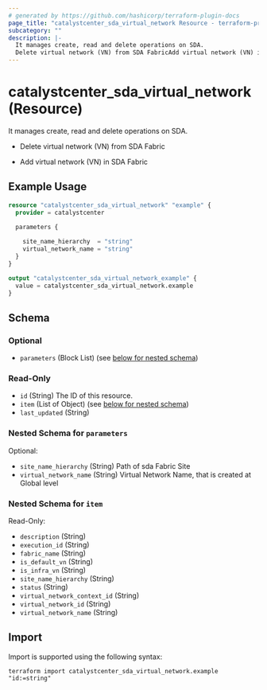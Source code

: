 ```yaml
---
# generated by https://github.com/hashicorp/terraform-plugin-docs
page_title: "catalystcenter_sda_virtual_network Resource - terraform-provider-catalystcenter"
subcategory: ""
description: |-
  It manages create, read and delete operations on SDA.
  Delete virtual network (VN) from SDA FabricAdd virtual network (VN) in SDA Fabric
---
```


# catalystcenter_sda_virtual_network (Resource)

It manages create, read and delete operations on SDA.

- Delete virtual network (VN) from SDA Fabric

- Add virtual network (VN) in SDA Fabric

## Example Usage

```terraform
resource "catalystcenter_sda_virtual_network" "example" {
  provider = catalystcenter
 
  parameters {

    site_name_hierarchy  = "string"
    virtual_network_name = "string"
  }
}

output "catalystcenter_sda_virtual_network_example" {
  value = catalystcenter_sda_virtual_network.example
}
```

<!-- schema generated by tfplugindocs -->
## Schema

### Optional

- `parameters` (Block List) (see [below for nested schema](#nestedblock--parameters))

### Read-Only

- `id` (String) The ID of this resource.
- `item` (List of Object) (see [below for nested schema](#nestedatt--item))
- `last_updated` (String)

<a id="nestedblock--parameters"></a>
### Nested Schema for `parameters`

Optional:

- `site_name_hierarchy` (String) Path of sda Fabric Site
- `virtual_network_name` (String) Virtual Network Name, that is created at Global level


<a id="nestedatt--item"></a>
### Nested Schema for `item`

Read-Only:

- `description` (String)
- `execution_id` (String)
- `fabric_name` (String)
- `is_default_vn` (String)
- `is_infra_vn` (String)
- `site_name_hierarchy` (String)
- `status` (String)
- `virtual_network_context_id` (String)
- `virtual_network_id` (String)
- `virtual_network_name` (String)

## Import

Import is supported using the following syntax:

```shell
terraform import catalystcenter_sda_virtual_network.example "id:=string"
```
